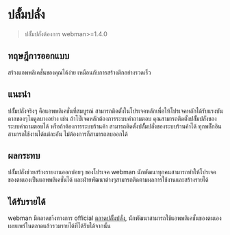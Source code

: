 # ปลัั้มปลั่ง

> ปลัั้มปลั่งต้องการ webman>=1.4.0

## ทฤษฎีการออกแบบ
สร้างแอพพลิเคชั่นของคุณได้ง่าย เหมือนกับการสร้างตึกอย่างรวดเร็ว

## แนะนำ
ปลัั้มปลั่งจริงๆ คือแอพพลิเคชั่นที่สมบูรณ์  สามารถติดตั้งในโปรเจคหลักเพื่อให้โปรเจคหลักได้รับแรงบันดาลของๆโมดูลบางอย่าง
เช่น ถ้าโป๊เจคหลักต้องการระบบคำถามตอบ คุณสามารถติดตั้งปลัั้มปลั่งของระบบคำถามตอบได้ หรือถ้าต้องการระบบร้านค้า สามารถติดตั้งปลัั้มปลั่งของระบบร้านค้าได้  ทุกพลั็กอินสามารถใช้งานได้แต่ละอัน  ไม่ต้องการก็สามารถลบออกได้

## ผลกระทบ
ปลัั้มปลั่งช่วยสร้างรายงานออกบ่อยๆ ของโปรเจค webman   นักพัฒนาทุกคนสามารถทำให้โปรเจคของตนเองเป็นแอพพลิเคชั่นได้ และฝ่ายพัฒนาต่างๆสามารถติดตามผลการใช้งานและสร้างรายได้

## ได้รับรายได้
webman มีตลาดชา้งทางการ official [ตลาดปลัั้มปลั่ง](https://www.workerman.net/apps), นักพัฒนาสามารถใช้แอพพลิเคชั้นของตนเองเผยแพร่ในตลาดแล้วรวมรายได้ที่ได้รับได้จากนั้น
